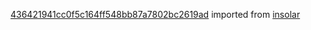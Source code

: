 [436421941cc0f5c164ff548bb87a7802bc2619ad](https://github.com/insolar/insolar/commit/436421941cc0f5c164ff548bb87a7802bc2619ad) imported from [insolar](https://github.com/insolar/insolar)
